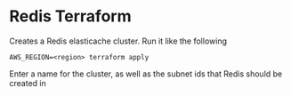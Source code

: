 # Redis Terraform

Creates a Redis elasticache cluster. Run it like the following

`AWS_REGION=<region> terraform apply`

Enter a name for the cluster, as well as the subnet ids that Redis should be created in
